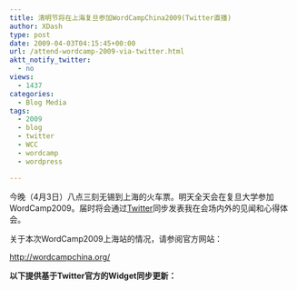 ```yaml
---
title: 清明节将在上海复旦参加WordCampChina2009(Twitter直播)
author: XDash
type: post
date: 2009-04-03T04:15:45+00:00
url: /attend-wordcamp-2009-via-twitter.html
aktt_notify_twitter:
  - no
views:
  - 1437
categories:
  - Blog Media
tags:
  - 2009
  - blog
  - twitter
  - WCC
  - wordcamp
  - wordpress

---
```

今晚（4月3日）八点三刻无锡到上海的火车票。明天全天会在复旦大学参加WordCamp2009。届时将会通过<a href="http://twitter.com/xdash" target="_blank">Twitter</a>同步发表我在会场内外的见闻和心得体会。

关于本次WordCamp2009上海站的情况，请参阅官方网站：

<http://wordcampchina.org/>

**以下提供基于Twitter官方的Widget同步更新：**

<p style="text-align: center;">
</p>